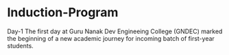 # Induction-Program
Day-1
The first day at Guru Nanak Dev Engineeing College (GNDEC) marked the beginning of a new academic journey for incoming batch of first-year students.
